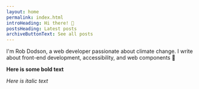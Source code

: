 ```yaml
---
layout: home
permalink: index.html
introHeading: Hi there! 👋
postsHeading: Latest posts
archiveButtonText: See all posts
---
```


I'm Rob Dodson, a web developer passionate about climate change.
I write about front-end development, accessibility, and web components 🐝

**Here is some bold text**

<i>Here is italic text</i>
